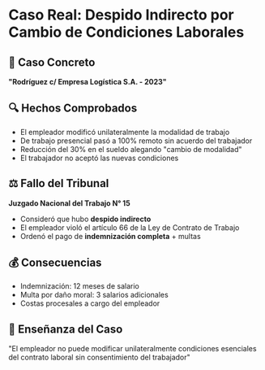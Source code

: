 # Caso Real: Despido Indirecto por Cambio de Condiciones Laborales

## 📌 **Caso Concreto**
**"Rodríguez c/ Empresa Logística S.A. - 2023"**

## 🔍 **Hechos Comprobados**
- El empleador modificó unilateralmente la modalidad de trabajo
- De trabajo presencial pasó a 100% remoto sin acuerdo del trabajador  
- Reducción del 30% en el sueldo alegando "cambio de modalidad"
- El trabajador no aceptó las nuevas condiciones

## ⚖️ **Fallo del Tribunal**
**Juzgado Nacional del Trabajo N° 15**
- Consideró que hubo **despido indirecto**
- El empleador violó el artículo 66 de la Ley de Contrato de Trabajo
- Ordenó el pago de **indemnización completa** + multas

## 💰 **Consecuencias**
- Indemnización: 12 meses de salario
- Multa por daño moral: 3 salarios adicionales
- Costas procesales a cargo del empleador

## 🎯 **Enseñanza del Caso**
"El empleador no puede modificar unilateralmente condiciones esenciales del contrato laboral sin consentimiento del trabajador"